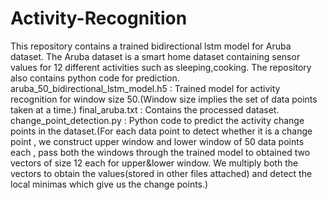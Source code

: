 # Activity-Recognition
This repository contains a trained bidirectional lstm model for Aruba dataset. The Aruba dataset is a smart home  dataset containing sensor values for 12 different activities such as sleeping,cooking. The repository also contains python code for prediction.
aruba_50_bidirectional_lstm_model.h5 : Trained model for activity recognition for window size 50.(Window size implies the set of data points taken at a time.)
final_aruba.txt : Contains the processed dataset.
change_point_detection.py : Python code to predict the activity change points in the dataset.(For each data point to detect whether it is a change point , we construct upper window and lower window of 50 data points each , pass both the windows through the trained model to obtained two vectors of size 12 each for upper&lower window. We multiply both the vectors to obtain the values(stored in other files attached) and detect the local minimas which give us the change points.)
